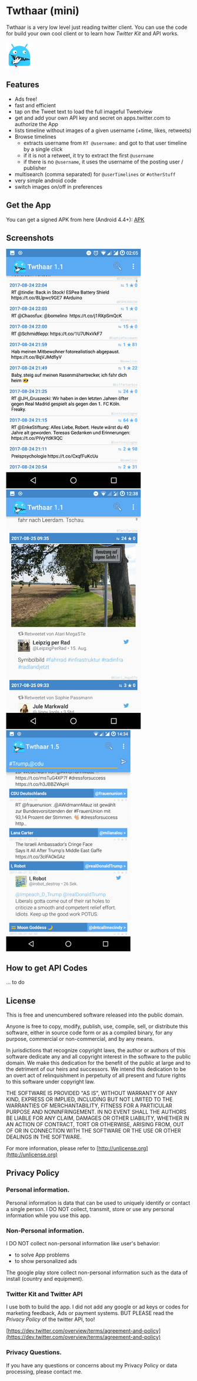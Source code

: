 # Twthaar (mini)

Twthaar is a very low level just reading twitter client. You can use the code for build your own cool client or to learn how *Twitter Kit* and API works.

![logo](app/src/main/res/mipmap-hdpi/ic_launcher.png)

## Features

 -  Ads free!
 -  fast and efficient
 -  tap on the Tweet text to load the full imageful Tweetview
 -  get and add your own API key and secret on apps.twitter.com to authorize the App
 -  lists timeline without images of a given username (+time, likes, retweets)
 -  Browse timelines
     -  extracts username from `RT @username:` and got to that user timeline by a single click
     -  if it is not a retweet, it try to extract the first `@username`
     -  if there is no `@username`, it uses the username of the posting user / publisher
 -  multisearch (comma separated) for `@userTimelines` or `#otherStuff`
 -  very simple android code
 -  switch images on/off in preferences

## Get the App

You can get a signed APK from here (Android 4.4+): [APK](https://raw.githubusercontent.com/no-go/Twthaar/mini01/app/app-release.apk)

## Screenshots

![Screenshot of Twthaar - mini](screenshot1.png)
![Screenshot of Twthaar - mini with images](screenshot2.png)
![Screenshot of Twthaar - v1.5](screenshot3.png)

## How to get API Codes

... to do 

## License

This is free and unencumbered software released into the public domain.

Anyone is free to copy, modify, publish, use, compile, sell, or distribute this software, either in source code form or as a compiled binary, for any purpose, commercial or non-commercial, and by any means.

In jurisdictions that recognize copyright laws, the author or authors of this software dedicate any and all copyright interest in the software to the public domain. We make this dedication for the benefit of the public at large and to the detriment of our heirs and successors. We intend this dedication to be an overt act of relinquishment in perpetuity of all present and future rights to this software under copyright law.

THE SOFTWARE IS PROVIDED "AS IS", WITHOUT WARRANTY OF ANY KIND, EXPRESS OR IMPLIED, INCLUDING BUT NOT LIMITED TO THE WARRANTIES OF MERCHANTABILITY, FITNESS FOR A PARTICULAR PURPOSE AND NONINFRINGEMENT. IN NO EVENT SHALL THE AUTHORS BE LIABLE FOR ANY CLAIM, DAMAGES OR OTHER LIABILITY, WHETHER IN AN ACTION OF CONTRACT, TORT OR OTHERWISE, ARISING FROM, OUT OF OR IN CONNECTION WITH THE SOFTWARE OR THE USE OR OTHER DEALINGS IN THE SOFTWARE.

For more information, please refer to [http://unlicense.org](http://unlicense.org)

## Privacy Policy

### Personal information.

Personal information is data that can be used to uniquely identify or contact a single person. I DO NOT collect, transmit, store or use any personal information while you use this app.

### Non-Personal information.

I DO NOT collect non-personal information like user's behavior:

 -  to solve App problems
 -  to show personalized ads

The google play store collect non-personal information such as the data of install (country and equipment). 

### Twitter Kit and Twitter API

I use both to build the app. I did not add any google or ad keys or codes for marketing feedback, Ads or payment systems. BUT PLEASE read the *Privacy Policy* of the twitter API, too!

[https://dev.twitter.com/overview/terms/agreement-and-policy](https://dev.twitter.com/overview/terms/agreement-and-policy)

### Privacy Questions.

If you have any questions or concerns about my Privacy Policy or data processing, please contact me.
